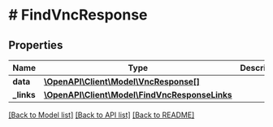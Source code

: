 # # FindVncResponse

## Properties

Name | Type | Description | Notes
------------ | ------------- | ------------- | -------------
**data** | [**\OpenAPI\Client\Model\VncResponse[]**](VncResponse.md) |  |
**_links** | [**\OpenAPI\Client\Model\FindVncResponseLinks**](FindVncResponseLinks.md) |  |

[[Back to Model list]](../../README.md#models) [[Back to API list]](../../README.md#endpoints) [[Back to README]](../../README.md)
